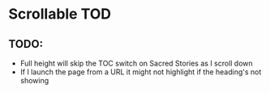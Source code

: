 # Scrollable TOD

## TODO:

-   Full height will skip the TOC switch on Sacred Stories as I scroll down
-   If I launch the page from a URL it might not highlight if the heading's not showing
